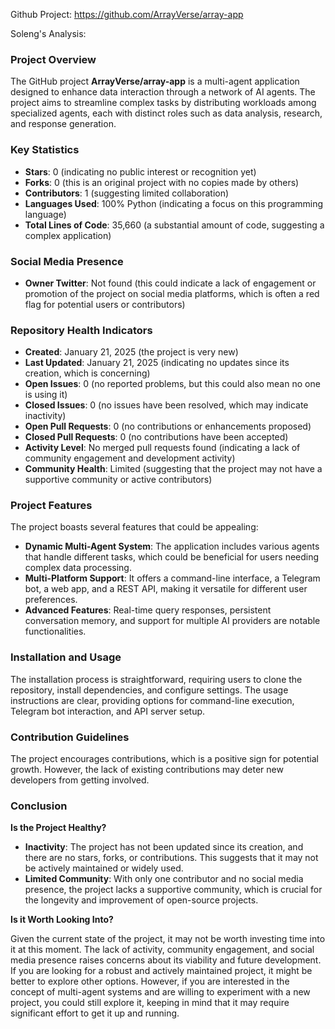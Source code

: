 Github Project: https://github.com/ArrayVerse/array-app

Soleng's Analysis:

### Project Overview

The GitHub project **ArrayVerse/array-app** is a multi-agent application designed to enhance data interaction through a network of AI agents. The project aims to streamline complex tasks by distributing workloads among specialized agents, each with distinct roles such as data analysis, research, and response generation.

### Key Statistics

- **Stars**: 0 (indicating no public interest or recognition yet)
- **Forks**: 0 (this is an original project with no copies made by others)
- **Contributors**: 1 (suggesting limited collaboration)
- **Languages Used**: 100% Python (indicating a focus on this programming language)
- **Total Lines of Code**: 35,660 (a substantial amount of code, suggesting a complex application)

### Social Media Presence

- **Owner Twitter**: Not found (this could indicate a lack of engagement or promotion of the project on social media platforms, which is often a red flag for potential users or contributors)

### Repository Health Indicators

- **Created**: January 21, 2025 (the project is very new)
- **Last Updated**: January 21, 2025 (indicating no updates since its creation, which is concerning)
- **Open Issues**: 0 (no reported problems, but this could also mean no one is using it)
- **Closed Issues**: 0 (no issues have been resolved, which may indicate inactivity)
- **Open Pull Requests**: 0 (no contributions or enhancements proposed)
- **Closed Pull Requests**: 0 (no contributions have been accepted)
- **Activity Level**: No merged pull requests found (indicating a lack of community engagement and development activity)
- **Community Health**: Limited (suggesting that the project may not have a supportive community or active contributors)

### Project Features

The project boasts several features that could be appealing:

- **Dynamic Multi-Agent System**: The application includes various agents that handle different tasks, which could be beneficial for users needing complex data processing.
- **Multi-Platform Support**: It offers a command-line interface, a Telegram bot, a web app, and a REST API, making it versatile for different user preferences.
- **Advanced Features**: Real-time query responses, persistent conversation memory, and support for multiple AI providers are notable functionalities.

### Installation and Usage

The installation process is straightforward, requiring users to clone the repository, install dependencies, and configure settings. The usage instructions are clear, providing options for command-line execution, Telegram bot interaction, and API server setup.

### Contribution Guidelines

The project encourages contributions, which is a positive sign for potential growth. However, the lack of existing contributions may deter new developers from getting involved.

### Conclusion

**Is the Project Healthy?**

- **Inactivity**: The project has not been updated since its creation, and there are no stars, forks, or contributions. This suggests that it may not be actively maintained or widely used.
- **Limited Community**: With only one contributor and no social media presence, the project lacks a supportive community, which is crucial for the longevity and improvement of open-source projects.

**Is it Worth Looking Into?**

Given the current state of the project, it may not be worth investing time into it at this moment. The lack of activity, community engagement, and social media presence raises concerns about its viability and future development. If you are looking for a robust and actively maintained project, it might be better to explore other options. However, if you are interested in the concept of multi-agent systems and are willing to experiment with a new project, you could still explore it, keeping in mind that it may require significant effort to get it up and running.